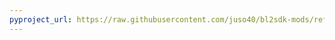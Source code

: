 ```yaml
---
pyproject_url: https://raw.githubusercontent.com/juso40/bl2sdk-mods/refs/heads/main/photomode/pyproject.toml
---
```

